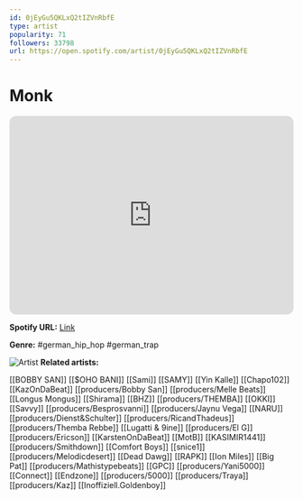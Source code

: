 ```yaml
---
id: 0jEyGu5QKLxQ2tIZVnRbfE
type: artist
popularity: 71
followers: 33798
url: https://open.spotify.com/artist/0jEyGu5QKLxQ2tIZVnRbfE
---
```

# Monk

<iframe style="border-radius:12px" src="https://open.spotify.com/embed/artist/0jEyGu5QKLxQ2tIZVnRbfE" width="100%" height="352" frameBorder="0" allowfullscreen="" allow="autoplay; clipboard-write; encrypted-media; fullscreen; picture-in-picture" loading="lazy"></iframe>

**Spotify URL:** [Link](https://open.spotify.com/artist/0jEyGu5QKLxQ2tIZVnRbfE)

**Genre:**  #german_hip_hop #german_trap

![Artist](https://i.scdn.co/image/ab6761610000e5eb9b2412a749e9f311ee079e87)
**Related artists:**

[[BOBBY SAN]]
[[$OHO BANI]]
[[Sami]]
[[SAMY]]
[[Yin Kalle]]
[[Chapo102]]
[[KazOnDaBeat]]
[[producers/Bobby San]]
[[producers/Melle Beats]]
[[Longus Mongus]]
[[Shirama]]
[[BHZ]]
[[producers/THEMBA]]
[[OKKI]]
[[Savvy]]
[[producers/Besprosvanni]]
[[producers/Jaynu Vega]]
[[NARU]]
[[producers/Dienst&Schulter]]
[[producers/RicandThadeus]]
[[producers/Themba Rebbe]]
[[Lugatti & 9ine]]
[[producers/El G]]
[[producers/Ericson]]
[[KarstenOnDaBeat]]
[[MotB]]
[[KASIMIR1441]]
[[producers/Smithdown]]
[[Comfort Boys]]
[[snice1]]
[[producers/Melodicdesert]]
[[Dead Dawg]]
[[RAPK]]
[[Ion Miles]]
[[Big Pat]]
[[producers/Mathistypebeats]]
[[GPC]]
[[producers/Yani5000]]
[[Connect]]
[[Endzone]]
[[producers/5000]]
[[producers/Traya]]
[[producers/Kaz]]
[[Inoffiziell.Goldenboy]]
